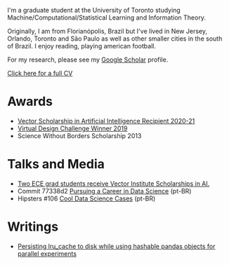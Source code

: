 I'm a graduate student at the University of Toronto studying Machine/Computational/Statistical Learning and Information Theory.

Originally, I am from Florianópolis, Brazil but I've lived in New Jersey, Orlando, Toronto and São Paulo as well as other smaller cities in the south of Brazil. I enjoy reading, playing american football.

For my research, please see my [Google Scholar](https://scholar.google.com/citations?user=5bQjLz4AAAAJ&hl=en) profile.

[Click here for a full CV](https://dsevero.com/cv.pdf)

# Awards
- [Vector Scholarship in Artificial Intelligence Recipient 2020-21](https://vectorinstitute.ai/aimasters)
- [Virtual Design Challenge Winner 2019](https://blockchain.ubc.ca/virtual-design-challenge-authenticating-and-protecting-full-motion-videos)
- Science Without Borders Scholarship 2013

# Talks and Media
- [Two ECE grad students receive Vector Institute Scholarships in AI.](https://www.ece.utoronto.ca/news/two-ece-grad-students-receive-vector-institute-scholarships-in-ai/)
- Commit 77338d2 [Pursuing a Career in Data Science](https://anchor.fm/codenationdev/episodes/77338d2---Seguindo-carreira-em-Data-Science-eal947) (pt-BR)
- Hipsters \#106 [Cool Data Science Cases](https://hipsters.tech/casos-bacanas-de-data-science-hipsters-106/) (pt-BR)

# Writings
- [Persisting lru_cache to disk while using hashable pandas objects for parallel experiments](https://gist.github.com/dsevero/252a5f280600c6b1118ed42826d188a9)
